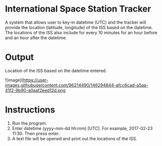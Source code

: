 # International Space Station Tracker
A system that allows user to key-in datetime (UTC) and the tracker will provide the location (latitude, longitude) of the ISS based on the datetime. The locations of the ISS also include for every 10 minutes for an hour before and an hour after the datetime.
# Output
Location of the ISS based on the datetime entered.

![image](https://user-images.githubusercontent.com/96214490/146294844-afcc6cad-a5aa-41f2-9b90-a0aaf2eed12d.png
# Instructions
1. Run the program.
2. Enter datetime (yyyy-mm-dd hh:mm) [UTC]. For example, 2017-02-23 11:30. Then press enter.
3. A text file will be opened and print out the locations of the ISS.
